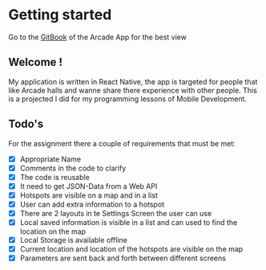 # Getting started

Go to the [GitBook](https://olivier-vromans.gitbook.io/arcade-app/) of the Arcade App for the best view

## Welcome !

My application is written in React Native, the app is targeted for people that like Arcade halls and wanne share there experience with other people. This is a projected I did for my programming lessons of Mobile Development.

## Todo's

For the assignment there a couple of requirements that must be met:

* [x] Appropriate Name
* [x] Comments in the code to clarify
* [x] The code is reusable
* [x] It need to get JSON-Data from a Web API
* [x] Hotspots are visible on a map and in a list
* [x] User can add extra information to a hotspot
* [x] There are 2 layouts in te Settings Screen the user can use
* [x] Local saved information is visible in a list and can used to find the location on the map
* [x] Local Storage is available offline
* [x] Current location and location of the hotspots are visible on the map
* [x] Parameters are sent back and forth between different screens
